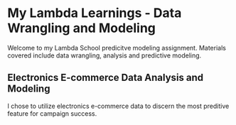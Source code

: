 # My Lambda Learnings - Data Wrangling and Modeling

Welcome to my Lambda School predicitve modeling assignment. Materials covered include data wrangling, analysis and predictive modeling.


## Electronics E-commerce Data Analysis and Modeling

I chose to utilize electronics e-commerce data to discern the most preditive feature for campaign success.
